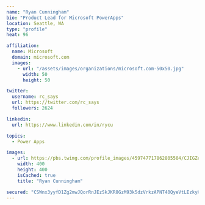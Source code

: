 ```yaml
---
name: "Ryan Cunningham"
bio: "Product Lead for Microsoft PowerApps"
location: Seattle, WA
type: "profile"
heat: 96

affiliation:
  name: Microsoft
  domain: microsoft.com
  images:
    - url: "/assets/images/organizations/microsoft.com-50x50.jpg"
      width: 50
      height: 50

twitter:
  username: rc_says
  url: https://twitter.com/rc_says
  followers: 2624

linkedin:
  url: https://www.linkedin.com/in/rycu

topics:
  - Power Apps

images:
  - url: https://pbs.twimg.com/profile_images/459747717862805504/CJIGZejd_400x400.png
    width: 400
    height: 400
    isCached: true
    title: "Ryan Cunningham"

secured: "CSWnx3yyfD1Zg2mwJQorRnJEzSkJKR8GzM93k5dzVrkzAPNT40QyeVtLEzkyHqVBUD8lHH2iv1oQDzIW17wB0CHlhwntTX/LZ58iexY6yzXU8SXwcYVuHG8z/6F4I9XndleZs0NHGcrCt7WILaRTyRMZzluN4NLLln5dtFtAOlvSq360G0Wa85Du+OddLNNaAdQIvB9Uo1j20M9AKd+q9r5wOrZoQyFnmaev3bFYzWP+7lyi4nSrOlIw2eV9u40X4wzbd1vndcLTa+FzBe+5jSZInaBvXlaR1cL8cyQ4f8hnVsAPRJrkghhAo9F1ncu9mw2DVb3F1+D82NgnyKwo8Ij6xRYdxr5rdBP9dQgJZoXo4oPmEx+H8rzh2t7onl+YINXnUYI9ogGCtomiOcf9yZtMprEihKeLcqPrCoXD12o=;2Nf6Pt7xLPR20uLH95sf1g=="
---
```



